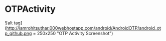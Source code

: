 # OTPActivity

![alt tag](http://iamrohitsuthar.000webhostapp.com/android/AndroidOTP/android_otp_github.png = 250x250 "OTP Activity Screenshot")
